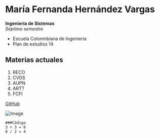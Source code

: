 # María Fernanda Hernández Vargas

**Ingeniería de Sistemas**\
*Séptimo semestre*

* Escuela Colomnbiana de Ingenieria  
* Plan de estudios 14

## Materias actuales
1) RECO
1) CVDS
1) AUPN 
1) ARTT
1) FCFI

[GitHub](https://github.com/mariahv9)

![Image](https://image.freepik.com/foto-gratis/mujer-computador-portatil-piso_23-2147953385.jpg)

    ###Código
    3 + 3 = 6
    8 / 2 = 4
